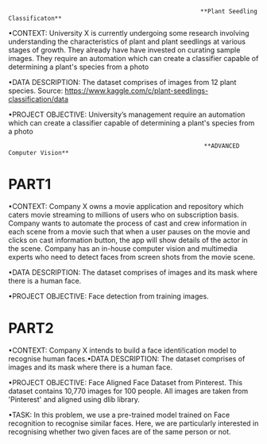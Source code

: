                                                           **Plant Seedling Classificaton**

•CONTEXT: University  X  is  currently  undergoing  some  research  involving  understanding  the  characteristics  of plant  and  plant  seedlings  at  various  stages  of  growth.  They  already  have  have  invested  on  curating  sample images. They require an automation which can create a classifier capable of determining a plant's species from a photo

•DATA DESCRIPTION: The dataset comprises of images from 12 plant species. Source: https://www.kaggle.com/c/plant-seedlings-classification/data

•PROJECT  OBJECTIVE: University’s  management  require  an  automation  which  can  create  a  classifier  capable  of determining a plant's species from a photo

                                                           
                                                           **ADVANCED Computer Vision**

**PART1**
=======
•CONTEXT: Company X owns a movie application and repository which caters movie streaming to millions of users who on subscription basis. Company  wants  to  automate  the  process  of  cast  and  crew  information  in  each  scene  from  a  movie  such  that  when  a  user  pauses  on  the movie and clicks on cast information button, the app will show details of the actor in the scene. Company has an in-house computer vision and multimedia experts who need to detect faces from screen shots from the movie scene.

•DATA DESCRIPTION: The dataset comprises of images and its mask where there is a human face.

•PROJECT OBJECTIVE: Face detection from training images.

**PART2**
=======

•CONTEXT: Company X intends to build a face identi!ication model to recognise human faces.•DATA DESCRIPTION: The dataset comprises of images and its mask where there is a human face.

•PROJECT  OBJECTIVE: Face  Aligned  Face  Dataset  from  Pinterest.  This  dataset  contains  10,770  images  for  100  people.  All  images  are  taken from 'Pinterest' and aligned using dlib library.

•TASK: In  this  problem,  we  use  a  pre-trained  model  trained  on  Face  recognition  to  recognise  similar  faces.  Here,  we  are  particularly interested in recognising whether two given faces are of the same person or not.

